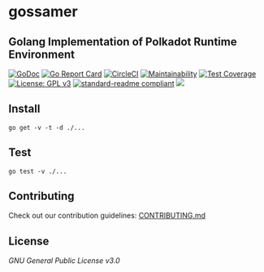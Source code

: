 # gossamer
 
 ## Golang Implementation of Polkadot Runtime Environment  

[![GoDoc](https://godoc.org/github.com/ChainSafeSystems/gossamer?status.svg)](https://godoc.org/github.com/ChainSafeSystems/gossamer)
[![Go Report Card](https://goreportcard.com/badge/github.com/ChainSafeSystems/gossamer)](https://goreportcard.com/report/github.com/ChainSafeSystems/gossamer)
[![CircleCI](https://circleci.com/gh/ChainSafeSystems/gossamer.svg?style=svg)](https://circleci.com/gh/ChainSafeSystems/gossamer)
[![Maintainability](https://api.codeclimate.com/v1/badges/933c7bb58eee9aba85eb/maintainability)](https://codeclimate.com/github/ChainSafeSystems/gossamer/badges)
[![Test Coverage](https://api.codeclimate.com/v1/badges/ca3f8ff03a0a9e1cac20/test_coverage)](https://codeclimate.com/github/ChainSafeSystems/gossamer/test_coverage)
[![License: GPL v3](https://img.shields.io/badge/License-GPLv3-blue.svg)](https://www.gnu.org/licenses/gpl-3.0)
[![standard-readme compliant](https://img.shields.io/badge/readme%20style-standard-brightgreen.svg?style=flat-square)](https://github.com/RichardLitt/standard-readme)
[![](https://img.shields.io/twitter/follow/espadrine.svg?label=Follow&style=social)](https://twitter.com/chainsafeth)


## Install

```
go get -v -t -d ./...
```

## Test
```
go test -v ./...
```

## Contributing
Check out our contribution guidelines: [CONTRIBUTING.md](CONTRIBUTING.md)  

## License
_GNU General Public License v3.0_
